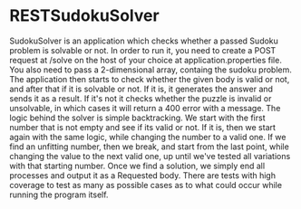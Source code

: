 # RESTSudokuSolver
SudokuSolver is an application which checks whether a passed Sudoku problem is solvable or not.
In order to run it, you need to create a POST request at /solve on the host of your choice at application.properties file. You also need to pass a 2-dimensional array, containg the sudoku problem.
The application then starts to check whether the given body is valid or not, and after that if it is solvable or not.
If it is, it generates the answer and sends it as a result. If it's not it checks whether the puzzle is invalid or unsolvable, in which cases it will return a 400 error with a message.
The logic behind the solver is simple backtracking. We start with the first number that is not empty and see if its valid or not.
If it is, then we start again with the same logic, while changing the number to a valid one. If we find an unfitting number, then we break, and start from the last point, while changing the value to the next valid one, up until we've tested all variations with that starting number.
Once we find a solution, we simply end all processes and output it as a Requested body.
There are tests with high coverage to test as many as possible cases as to what could occur while running the program itself.

